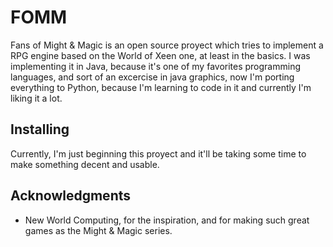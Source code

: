 FOMM
====

Fans of Might & Magic is an open source proyect which tries to implement a RPG engine based on the World of Xeen one, at least in the basics. I was implementing it in Java, because it's one of my favorites programming languages, and sort of an excercise in java graphics, now I'm porting everything to Python, because I'm learning to code in it and currently I'm liking it a lot.


Installing
----------

Currently, I'm just beginning this proyect and it'll be taking some time to make something decent and usable.


Acknowledgments
---------------

* New World Computing, for the inspiration, and for making such great games as the Might & Magic series.
